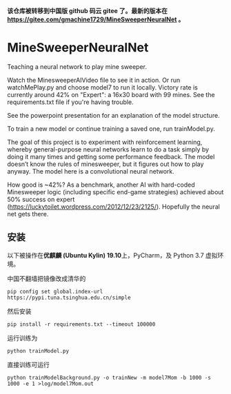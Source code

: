 **该仓库被转移到中国版 github 码云 gitee 了。最新的版本在 https://gitee.com/gmachine1729/MineSweeperNeuralNet 。**

# MineSweeperNeuralNet
Teaching a neural network to play mine sweeper.

Watch the MinesweeperAIVideo file to see it in action. Or run watchMePlay.py and choose model7 to run it locally. Victory rate is currently around 42% on "Expert": a 16x30 board with 99 mines. See the requirements.txt file if you're having trouble.

See the powerpoint presentation for an explanation of the model structure.

To train a new model or continue training a saved one, run trainModel.py.

The goal of this project is to experiment with reinforcement learning, whereby general-purpose neural networks learn to do a task simply by doing it many times and getting some performance feedback. The model doesn’t know the rules of minesweeper, but it figures out how to play anyway. The model here is a convolutional neural network.

How good is ~42%? As a benchmark, another AI with hard-coded Minesweeper logic (including specific end-game strategies) achieved about 50% success on expert (https://luckytoilet.wordpress.com/2012/12/23/2125/). Hopefully the neural net gets there.

## 安装

以下被操作在**优麒麟 (Ubuntu Kylin) 19.10**上，PyCharm，及 Python 3.7 虚拟环境。

中国不翻墙把镜像改成清华的
```buildoutcfg
pip config set global.index-url https://pypi.tuna.tsinghua.edu.cn/simple
```
然后安装
```buildoutcfg
pip install -r requirements.txt --timeout 100000
```

运行训练为
```buildoutcfg
python trainModel.py
```

直接训练可运行
```buildoutcfg
python trainModelBackground.py -o trainNew -m model7Mom -b 1000 -s 1000 -e 1 >log/model7Mom.out 
```
